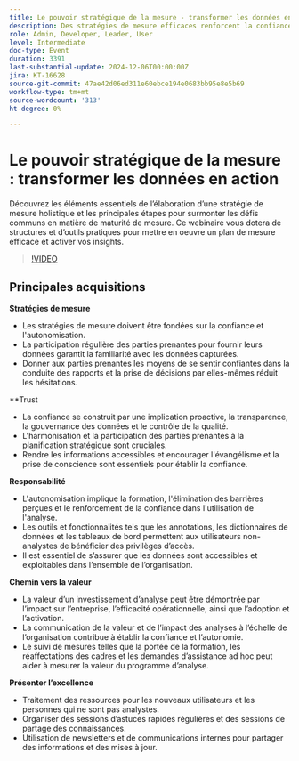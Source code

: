 ```yaml
---
title: Le pouvoir stratégique de la mesure - transformer les données en action
description: Des stratégies de mesure efficaces renforcent la confiance et l'autonomie en faisant participer les parties prenantes, en assurant la familiarité des données et en encourageant la confiance dans la prise de décision, tandis que la confiance est établie grâce à la transparence, à la gouvernance des données et à l'alignement des parties prenantes, et l'autonomisation est réalisée grâce à la formation, à des outils accessibles et à des données exploitables, qui contribuent tous à démontrer la valeur de l'analyse par l'impact commercial et l'efficacité opérationnelle.
role: Admin, Developer, Leader, User
level: Intermediate
doc-type: Event
duration: 3391
last-substantial-update: 2024-12-06T00:00:00Z
jira: KT-16628
source-git-commit: 47ae42d06ed311e60ebce194e0683bb95e8e5b69
workflow-type: tm+mt
source-wordcount: '313'
ht-degree: 0%

---
```



# Le pouvoir stratégique de la mesure : transformer les données en action

Découvrez les éléments essentiels de l’élaboration d’une stratégie de mesure holistique et les principales étapes pour surmonter les défis communs en matière de maturité de mesure. Ce webinaire vous dotera de structures et d’outils pratiques pour mettre en oeuvre un plan de mesure efficace et activer vos insights.

>[!VIDEO](https://video.tv.adobe.com/v/3440935/?learn=on&enablevpops)

## Principales acquisitions

**Stratégies de mesure**

* Les stratégies de mesure doivent être fondées sur la confiance et l&#39;autonomisation.
* La participation régulière des parties prenantes pour fournir leurs données garantit la familiarité avec les données capturées.
* Donner aux parties prenantes les moyens de se sentir confiantes dans la conduite des rapports et la prise de décisions par elles-mêmes réduit les hésitations.

**Trust

* La confiance se construit par une implication proactive, la transparence, la gouvernance des données et le contrôle de la qualité.
* L&#39;harmonisation et la participation des parties prenantes à la planification stratégique sont cruciales.
* Rendre les informations accessibles et encourager l&#39;évangélisme et la prise de conscience sont essentiels pour établir la confiance.

**Responsabilité**

* L&#39;autonomisation implique la formation, l&#39;élimination des barrières perçues et le renforcement de la confiance dans l&#39;utilisation de l&#39;analyse.
* Les outils et fonctionnalités tels que les annotations, les dictionnaires de données et les tableaux de bord permettent aux utilisateurs non-analystes de bénéficier des privilèges d’accès.
* Il est essentiel de s’assurer que les données sont accessibles et exploitables dans l’ensemble de l’organisation.

**Chemin vers la valeur**

* La valeur d’un investissement d’analyse peut être démontrée par l’impact sur l’entreprise, l’efficacité opérationnelle, ainsi que l’adoption et l’activation.
* La communication de la valeur et de l’impact des analyses à l’échelle de l’organisation contribue à établir la confiance et l’autonomie.
* Le suivi de mesures telles que la portée de la formation, les réaffectations des cadres et les demandes d’assistance ad hoc peut aider à mesurer la valeur du programme d’analyse.

**Présenter l’excellence**

* Traitement des ressources pour les nouveaux utilisateurs et les personnes qui ne sont pas analystes.
* Organiser des sessions d’astuces rapides régulières et des sessions de partage des connaissances.
* Utilisation de newsletters et de communications internes pour partager des informations et des mises à jour.

